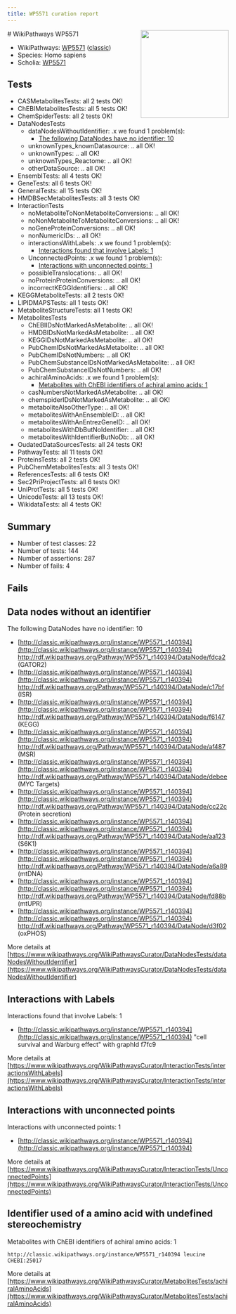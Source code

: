 ```yaml
---
title: WP5571 curation report
---
```


<img style="float: right; width: 200px" src="https://upload.wikimedia.org/wikipedia/commons/thumb/8/83/Wplogo_with_text_500.png/640px-Wplogo_with_text_500.png" />
# WikiPathways WP5571

* WikiPathways: [WP5571](https://wikipathways.org/pathways/WP5571) ([classic](https://classic.wikipathways.org/instance/WP5571))
* Species: Homo sapiens
* Scholia: [WP5571](https://scholia.toolforge.org/wikipathways/WP5571)
## Tests
* CASMetabolitesTests: all 2 tests OK!
* ChEBIMetabolitesTests: all 5 tests OK!
* ChemSpiderTests: all 2 tests OK!
* DataNodesTests
    * dataNodesWithoutIdentifier: .x we found 1 problem(s):
        * [The following DataNodes have no identifier: 10](#8792c490)
    * unknownTypes_knownDatasource: .. all OK!
    * unknownTypes: .. all OK!
    * unknownTypes_Reactome: .. all OK!
    * otherDataSource: .. all OK!
* EnsemblTests: all 4 tests OK!
* GeneTests: all 6 tests OK!
* GeneralTests: all 15 tests OK!
* HMDBSecMetabolitesTests: all 3 tests OK!
* InteractionTests
    * noMetaboliteToNonMetaboliteConversions: .. all OK!
    * noNonMetaboliteToMetaboliteConversions: .. all OK!
    * noGeneProteinConversions: .. all OK!
    * nonNumericIDs: .. all OK!
    * interactionsWithLabels: .x we found 1 problem(s):
        * [Interactions found that involve Labels: 1](#630d2678)
    * UnconnectedPoints: .x we found 1 problem(s):
        * [Interactions with unconnected points: 1](#35a61ad9)
    * possibleTranslocations: .. all OK!
    * noProteinProteinConversions: .. all OK!
    * incorrectKEGGIdentifiers: .. all OK!
* KEGGMetaboliteTests: all 2 tests OK!
* LIPIDMAPSTests: all 1 tests OK!
* MetaboliteStructureTests: all 1 tests OK!
* MetabolitesTests
    * ChEBIIDsNotMarkedAsMetabolite: .. all OK!
    * HMDBIDsNotMarkedAsMetabolite: .. all OK!
    * KEGGIDsNotMarkedAsMetabolite: .. all OK!
    * PubChemIDsNotMarkedAsMetabolite: .. all OK!
    * PubChemIDsNotNumbers: .. all OK!
    * PubChemSubstanceIDsNotMarkedAsMetabolite: .. all OK!
    * PubChemSubstanceIDsNotNumbers: .. all OK!
    * achiralAminoAcids: .x we found 1 problem(s):
        * [Metabolites with ChEBI identifiers of achiral amino acids: 1](#9c17608e)
    * casNumbersNotMarkedAsMetabolite: .. all OK!
    * chemspiderIDsNotMarkedAsMetabolite: .. all OK!
    * metaboliteAlsoOtherType: .. all OK!
    * metabolitesWithAnEnsembleID: .. all OK!
    * metabolitesWithAnEntrezGeneID: .. all OK!
    * metabolitesWithDbButNoIdentifier: .. all OK!
    * metabolitesWithIdentifierButNoDb: .. all OK!
* OudatedDataSourcesTests: all 24 tests OK!
* PathwayTests: all 11 tests OK!
* ProteinsTests: all 2 tests OK!
* PubChemMetabolitesTests: all 3 tests OK!
* ReferencesTests: all 6 tests OK!
* Sec2PriProjectTests: all 6 tests OK!
* UniProtTests: all 5 tests OK!
* UnicodeTests: all 13 tests OK!
* WikidataTests: all 4 tests OK!


## Summary

* Number of test classes: 22
* Number of tests: 144
* Number of assertions: 287
* Number of fails: 4

## Fails

<a name="8792c490" />

## Data nodes without an identifier

The following DataNodes have no identifier: 10

* [http://classic.wikipathways.org/instance/WP5571_r140394](http://classic.wikipathways.org/instance/WP5571_r140394) http://rdf.wikipathways.org/Pathway/WP5571_r140394/DataNode/fdca2 (GATOR2)
* [http://classic.wikipathways.org/instance/WP5571_r140394](http://classic.wikipathways.org/instance/WP5571_r140394) http://rdf.wikipathways.org/Pathway/WP5571_r140394/DataNode/c17bf (ISR)
* [http://classic.wikipathways.org/instance/WP5571_r140394](http://classic.wikipathways.org/instance/WP5571_r140394) http://rdf.wikipathways.org/Pathway/WP5571_r140394/DataNode/f6147 (KEGG)
* [http://classic.wikipathways.org/instance/WP5571_r140394](http://classic.wikipathways.org/instance/WP5571_r140394) http://rdf.wikipathways.org/Pathway/WP5571_r140394/DataNode/af487 (MSR)
* [http://classic.wikipathways.org/instance/WP5571_r140394](http://classic.wikipathways.org/instance/WP5571_r140394) http://rdf.wikipathways.org/Pathway/WP5571_r140394/DataNode/debee (MYC Targets)
* [http://classic.wikipathways.org/instance/WP5571_r140394](http://classic.wikipathways.org/instance/WP5571_r140394) http://rdf.wikipathways.org/Pathway/WP5571_r140394/DataNode/cc22c (Protein secretion)
* [http://classic.wikipathways.org/instance/WP5571_r140394](http://classic.wikipathways.org/instance/WP5571_r140394) http://rdf.wikipathways.org/Pathway/WP5571_r140394/DataNode/aa123 (S6K1)
* [http://classic.wikipathways.org/instance/WP5571_r140394](http://classic.wikipathways.org/instance/WP5571_r140394) http://rdf.wikipathways.org/Pathway/WP5571_r140394/DataNode/a6a89 (mtDNA)
* [http://classic.wikipathways.org/instance/WP5571_r140394](http://classic.wikipathways.org/instance/WP5571_r140394) http://rdf.wikipathways.org/Pathway/WP5571_r140394/DataNode/fd88b (mtUPR)
* [http://classic.wikipathways.org/instance/WP5571_r140394](http://classic.wikipathways.org/instance/WP5571_r140394) http://rdf.wikipathways.org/Pathway/WP5571_r140394/DataNode/d3f02 (oxPHOS)


More details at [https://www.wikipathways.org/WikiPathwaysCurator/DataNodesTests/dataNodesWithoutIdentifier](https://www.wikipathways.org/WikiPathwaysCurator/DataNodesTests/dataNodesWithoutIdentifier)

<a name="630d2678" />

## Interactions with Labels

Interactions found that involve Labels: 1

* [http://classic.wikipathways.org/instance/WP5571_r140394](http://classic.wikipathways.org/instance/WP5571_r140394) "cell survival and 
Warburg effect" with graphId f7fc9


More details at [https://www.wikipathways.org/WikiPathwaysCurator/InteractionTests/interactionsWithLabels](https://www.wikipathways.org/WikiPathwaysCurator/InteractionTests/interactionsWithLabels)

<a name="35a61ad9" />

## Interactions with unconnected points

Interactions with unconnected points: 1

* [http://classic.wikipathways.org/instance/WP5571_r140394](http://classic.wikipathways.org/instance/WP5571_r140394)


More details at [https://www.wikipathways.org/WikiPathwaysCurator/InteractionTests/UnconnectedPoints](https://www.wikipathways.org/WikiPathwaysCurator/InteractionTests/UnconnectedPoints)

<a name="9c17608e" />

## Identifier used of a amino acid with undefined stereochemistry

Metabolites with ChEBI identifiers of achiral amino acids: 1
```
http://classic.wikipathways.org/instance/WP5571_r140394 leucine CHEBI:25017
```

More details at [https://www.wikipathways.org/WikiPathwaysCurator/MetabolitesTests/achiralAminoAcids](https://www.wikipathways.org/WikiPathwaysCurator/MetabolitesTests/achiralAminoAcids)

